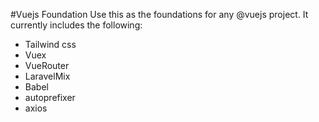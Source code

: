 #Vuejs Foundation
Use this as the foundations for any @vuejs project. It currently includes the following:

* Tailwind css
* Vuex
* VueRouter
* LaravelMix 
* Babel
* autoprefixer
* axios
